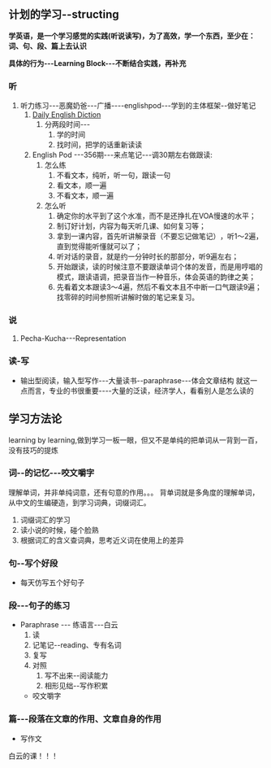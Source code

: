 
## 计划的学习--structing

**学英语，是一个学习感觉的实践(听说读写)，为了高效，学一个东西，至少在：词、句、段、篇上去认识**

**具体的行为---Learning Block---不断结合实践，再补充**


### 听
1. 听力练习---恶魔奶爸---广播----englishpod---学到的主体框架--做好笔记
   1. [Daily English Diction]( https://www.bilibili.com/video/BV1U7411a7xG)
      1. 分两段时间---
         1. 学的时间
         2. 找时间，把学的话重新读读
   2. English Pod ---356期---来点笔记---调30期左右做跟读:
      1. 怎么练
         1. 不看文本，纯听，听一句，跟读一句
         2. 看文本，顺一遍
         3. 不看文本，顺一遍
      2. 怎么听
         1. 确定你的水平到了这个水准，而不是还挣扎在VOA慢速的水平；
         2. 制订好计划，内容为每天听几课、如何复习等；
         3. 拿到一课内容，首先听讲解录音（不要忘记做笔记）​，听1～2遍，直到觉得能听懂就可以了；
         4. 听对话的录音，就是约一分钟时长的那部分，听9遍左右；
         5. 开始跟读，读的时候注意不要跟读单词个体的发音，而是用哼唱的模式，跟读语调，把录音当作一种音乐，体会英语的韵律之美；
         6. 先看着文本跟读3～4遍，然后不看文本且不中断一口气跟读9遍；找零碎的时间参照听讲解时做的笔记来复习。
### 说
1. Pecha-Kucha---Representation
### 读-写

* 输出型阅读，输入型写作---大量读书--paraphrase---体会文章结构
   就这一点而言，专业的书很重要----大量的泛读，经济学人，看看别人是怎么读的

## 学习方法论
learning by learning,做到学习一板一眼，但又不是单纯的把单词从一背到一百，没有技巧的提炼
### 词--的记忆---咬文嚼字
理解单词，并非单纯词意，还有句意的作用。。。
背单词就是多角度的理解单词，从中文的生编硬造，到学习词典，词缀词汇。
1. 词缀词汇的学习
2. 读小说的时候，碰个脸熟
3. 根据词汇的含义查词典，思考近义词在使用上的差异

### 句--写个好段
* 每天仿写五个好句子

### 段---句子的练习
* Paraphrase --- 练语言---白云
  1. 读
  2. 记笔记--reading、专有名词
  3. 复写
  4. 对照
     1. 写不出来--阅读能力
     2. 相形见绌--写作积累
  * 咬文嚼字

### 篇---段落在文章的作用、文章自身的作用
* 写作文




白云的课！！！



